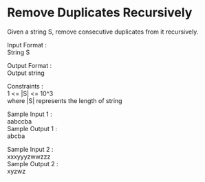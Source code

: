 # Remove Duplicates Recursively




Given a string S, remove consecutive duplicates from it recursively.             

Input Format :         
String S              

Output Format :            
Output string            

Constraints :            
1 <= |S| <= 10^3        
where |S| represents the length of string           

Sample Input 1 :           
aabccba              
Sample Output 1 :         
abcba           

Sample Input 2 :           
xxxyyyzwwzzz       
Sample Output 2 :            
xyzwz          



